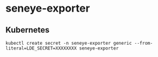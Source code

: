 # seneye-exporter

## Kubernetes
```
kubectl create secret -n seneye-exporter generic --from-literal=LDE_SECRET=XXXXXXXX seneye-exporter
```